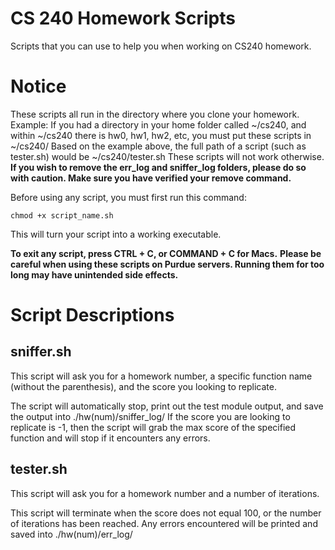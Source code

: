 # CS 240 Homework Scripts
Scripts that you can use to help you when working on CS240 homework.

# Notice
These scripts all run in the directory where you clone your homework.
Example:
  If you had a directory in your home folder called ~/cs240, and within ~/cs240 there is hw0, hw1, hw2, etc, you must put these scripts in ~/cs240/
  Based on the example above, the full path of a script (such as tester.sh) would be ~/cs240/tester.sh
  These scripts will not work otherwise.
__If you wish to remove the err_log and sniffer_log folders, please do so with caution. Make sure you have verified your remove command.__

Before using any script, you must first run this command:
```
chmod +x script_name.sh
```
This will turn your script into a working executable.

__To exit any script, press CTRL + C, or COMMAND + C for Macs.__
__Please be careful when using these scripts on Purdue servers. Running them for too long may have unintended side effects.__

# Script Descriptions

## sniffer.sh
This script will ask you for a homework number, a specific function name (without the parenthesis), and the score you looking to replicate.

The script will automatically stop, print out the test module output, and save the output into ./hw(num)/sniffer_log/
If the score you are looking to replicate is -1, then the script will grab the max score of the specified function and will stop if it encounters any errors.

## tester.sh
This script will ask you for a homework number and a number of iterations.

This script will terminate when the score does not equal 100, or the number of iterations has been reached. Any errors encountered will be printed and saved into ./hw(num)/err_log/
